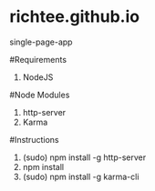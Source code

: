# richtee.github.io
single-page-app

#Requirements
1. NodeJS

#Node Modules
1. http-server
2. Karma

#Instructions
1. (sudo) npm install -g http-server
2. npm install
3. (sudo) npm install -g karma-cli
